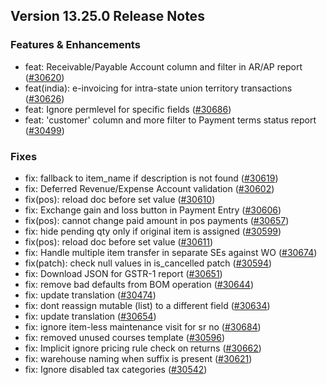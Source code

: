 ## Version 13.25.0 Release Notes

### Features & Enhancements

- feat: Receivable/Payable Account column and filter in AR/AP report ([#30620](https://github.com/frappe/erpnext/pull/30620))
- feat(india): e-invoicing for intra-state union territory transactions ([#30626](https://github.com/frappe/erpnext/pull/30626))
- feat: Ignore permlevel for specific fields ([#30686](https://github.com/frappe/erpnext/pull/30686))
- feat: 'customer' column and more filter to Payment terms status report ([#30499](https://github.com/frappe/erpnext/pull/30499))

### Fixes

- fix: fallback to item_name if description is not found ([#30619](https://github.com/frappe/erpnext/pull/30619))
- fix: Deferred Revenue/Expense Account validation ([#30602](https://github.com/frappe/erpnext/pull/30602))
- fix(pos): reload doc before set value ([#30610](https://github.com/frappe/erpnext/pull/30610))
- fix: Exchange gain and loss button in Payment Entry ([#30606](https://github.com/frappe/erpnext/pull/30606))
- fix(pos): cannot change paid amount in pos payments ([#30657](https://github.com/frappe/erpnext/pull/30657))
- fix: hide pending qty only if original item is assigned ([#30599](https://github.com/frappe/erpnext/pull/30599))
- fix(pos): reload doc before set value ([#30611](https://github.com/frappe/erpnext/pull/30611))
- fix: Handle multiple item transfer in separate SEs against WO ([#30674](https://github.com/frappe/erpnext/pull/30674))
- fix(patch): check null values in is_cancelled patch ([#30594](https://github.com/frappe/erpnext/pull/30594))
- fix: Download JSON for GSTR-1 report ([#30651](https://github.com/frappe/erpnext/pull/30651))
- fix: remove bad defaults from BOM operation ([#30644](https://github.com/frappe/erpnext/pull/30644))
- fix: update translation ([#30474](https://github.com/frappe/erpnext/pull/30474))
- fix: dont reassign mutable (list) to a different field ([#30634](https://github.com/frappe/erpnext/pull/30634))
- fix: update translation ([#30654](https://github.com/frappe/erpnext/pull/30654))
- fix: ignore item-less maintenance visit for sr no ([#30684](https://github.com/frappe/erpnext/pull/30684))
- fix: removed unused courses template ([#30596](https://github.com/frappe/erpnext/pull/30596))
- fix: Implicit ignore pricing rule check on returns ([#30662](https://github.com/frappe/erpnext/pull/30662))
- fix: warehouse naming when suffix is present ([#30621](https://github.com/frappe/erpnext/pull/30621))
- fix: Ignore disabled tax categories ([#30542](https://github.com/frappe/erpnext/pull/30542))

